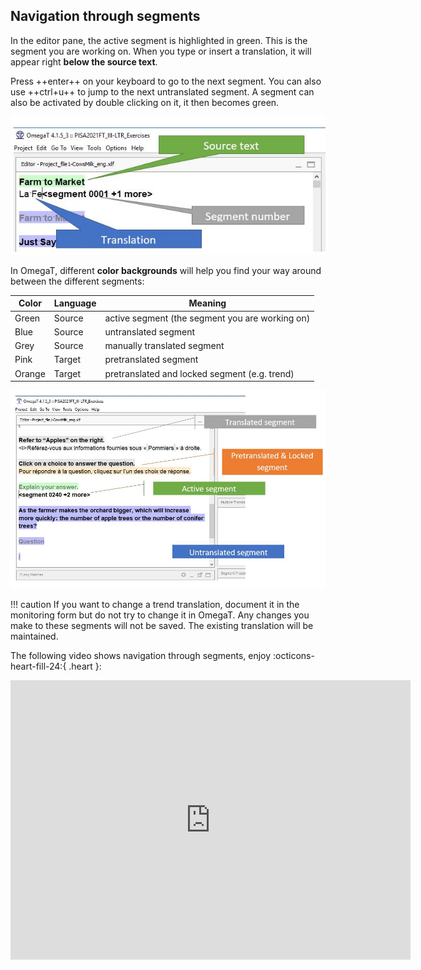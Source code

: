 ## Navigation through segments

In the editor pane, the active segment is highlighted in green. This is the segment you are working on. When you type or insert a translation, it will appear right **below the source text**. 

Press ++enter++ on your keyboard to go to the next segment. You can also use ++ctrl+u++ to jump to the next untranslated segment.
A segment can also be activated by double clicking on it, it then becomes green.

![](../_assets/img/07_active_segment.jpg)

In OmegaT, different **color backgrounds** will help you find your way around between the different segments:

| Color   | Language | Meaning  |
|---------|----------|----------|
| Green   | Source   | active segment (the segment you are working on)  |
| Blue    | Source   | untranslated segment     |
| Grey    | Source   | manually translated segment |
| Pink    | Target   | pretranslated segment         |
| Orange  | Target   | pretranslated and locked segment (e.g. trend)        |

![](../_assets/img/08_color_coding.jpg)
<!-- @todo: add pink pretranslate -->

!!! caution
    If you want to change a trend translation, document it in the monitoring form but do not try to change it in OmegaT. Any changes you make to these segments will not be saved. The existing translation will be maintained.

The following video shows navigation through segments, enjoy :octicons-heart-fill-24:{ .heart }:
<iframe title="vimeo-player" src="https://player.vimeo.com/video/780443426?h=f715fb64e6" width="640" height="447" frameborder="0" allowfullscreen></iframe>

